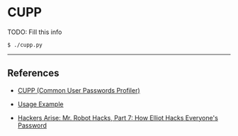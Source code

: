 # CUPP

TODO: Fill this info

```
$ ./cupp.py
```

---
## References

- [CUPP (Common User Passwords Profiler)](https://github.com/Mebus/cupp)

- [Usage Example](https://en.kali.tools/?p=1305)

- [Hackers Arise: Mr. Robot Hacks, Part 7: How Elliot Hacks Everyone's Password](https://www.hackers-arise.com/post/2019/08/09/Mr-Robot-Hacks-Part-7-How-Elliot-Hacks-Everyones-Password)